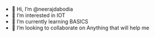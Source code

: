 - 👋 Hi, I’m @neerajdabodia
- 👀 I’m interested in IOT
- 🌱 I’m currently learning BASICS
- 💞️ I’m looking to collaborate on Anything that will help me


<!---
neerajdabodia/neerajdabodia is a ✨ special ✨ repository because its `README.md` (this file) appears on your GitHub profile.
You can click the Preview link to take a look at your changes.
--->

